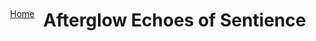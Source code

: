 <div align="right" style="display: flex; flex-wrap: wrap; justify-content: center; align-items: center; gap: 1em; margin: 4em 0;">
<a href="https://github.com/BryanHarrisScripts/Afterglow-Echoes-of-Sentience/blob/main/Afterglow%20Storyboard%20Blocks/README.md">Home</a>
<div align="left" style="display: flex; flex-wrap: wrap; justify-content: center; align-items: center; gap: 1em; margin: 4em 0;">

# Afterglow Echoes of Sentience

<!--

<h3 align="center">Concept Art for Storyboard Block 6</h3>

<table>
<tr>
<td><a href="" target="_blank"><img src="https://github.com/BryanHarrisScripts/Afterglow-Echoes-of-Sentience/blob/main/Afterglow%20Storyboard%20Blocks/Block_3/Artwork/AG1.PNG" alt="Image1" width="2500"/></a><p align="center"><a href="" target="_blank">Concept Image</a></p></td>
<td><a href="" target="_blank"><img src="https://github.com/BryanHarrisScripts/Afterglow-Echoes-of-Sentience/blob/main/Afterglow%20Storyboard%20Blocks/Block_3/Artwork/AG2.PNG" alt="Image2" width="2500"/></a><p align="center"><a href="" target="_blank">Concept Image</a></p></td>
<td><a href="" target="_blank"><img src="https://github.com/BryanHarrisScripts/Afterglow-Echoes-of-Sentience/blob/main/Afterglow%20Storyboard%20Blocks/Block_3/Artwork/AG3.PNG" alt="Image3" width="2500"/></a><p align="center"><a href="" target="_blank">Concept Image</a></p></td>
<td><a href="" target="_blank"><img src="https://github.com/BryanHarrisScripts/Afterglow-Echoes-of-Sentience/blob/main/Afterglow%20Storyboard%20Blocks/Block_3/Artwork/AG4.PNG" alt="Image4" width="2500"/></a><p align="center"><a href="" target="_blank">Concept Image</a></p></td>
<td><a href="" target="_blank"><img src="https://github.com/BryanHarrisScripts/Afterglow-Echoes-of-Sentience/blob/main/Afterglow%20Storyboard%20Blocks/Block_3/Artwork/AG5.PNG" alt="Image5" width="2500"/></a><p align="center"><a href="" target="_blank">Concept Image</a></p></td>
</tr>
</table>

### Image Generation Plan

#### Scene Analysis
- The scene is set in Summer's bright and colorful apartment, filled with her AI companions. It's a mix of cheerful domesticity and futuristic elements, with a focus on the emotional depth of Summer's decision to embark on a new journey.

#### Image Creation Details
1. **First Image - Wide Shot of Summer and AI Companions**:
   - **Description**: Capture the entire scene showing Summer dancing through her apartment, surrounded by her AI companions (a robotic dog, a macaw, turtles, a kitten, and a vacuum).
   - **Mood**: Lively, bright, and colorful, reflecting a morning full of energy and optimism.
   - **Color Palette**: Bright and cheerful, with natural morning light.
   - **Key Elements**: Show the AI companions in a dynamic, playful state around Summer.

2. **Second Image - Close-Up of Summer Receiving the Message**:
   - **Description**: Focus on Summer’s face as she reads the incoming message about her car arrival, capturing her changing expression.
   - **Mood**: A subtle shift from joy to contemplation, reflecting the emotional weight of the message.
   - **Color Palette**: Warm, with a focus on Summer's face in the morning light.
   - **Key Elements**: Summer's expression should be a mix of anticipation and thoughtfulness.

3. **Third Image - Summer's Determined Expression During the Phone Call**:
   - **Description**: Close-up of Summer during her phone conversation with her mother, showcasing her determination and emotional complexity.
   - **Mood**: Serious yet hopeful, reflecting her resolve and the emotional complexity of leaving her roots.
   - **Color Palette**: Intimate, focusing on her facial expressions with a blurred background.
   - **Key Elements**: Summer's face should express determination and a hint of melancholy.

4. **Fourth Image - Summer and Her AI Companions Ready for the Journey**:
   - **Description**: A wide shot of Summer standing at the door, with her AI companions around her, ready to leave.
   - **Mood**: Optimistic and adventurous, marking the start of a new journey.
   - **Color Palette**: Bright, symbolizing a new beginning.
   - **Key Elements**: Show Summer with the 'Beautiful Angel' water bottle, surrounded by her excited AI companions.

### Image Generation with DALL-E
- We'll use DALL-E to generate these images, keeping in mind the scene's atmosphere, emotional tone, and color schemes. Each image will maintain a 16:9 aspect ratio.

Generate a realistic image of a modern, stylish apartment bathed in natural morning light. The scene should feature a woman in her early 40s, depicted with a realistic human appearance, dancing gracefully. She is surrounded by AI companions that blend seamlessly into the home setting. These include a lifelike robotic dog exhibiting playful behavior, a vibrantly colored, realistic macaw in flight, two small, realistic robotic turtles moving across the floor, a lifelike playful kitten, and a sleek, modern design vacuum cleaner. The apartment is chic and contemporary, with tasteful decorations, comfortable furniture, and large windows allowing bright sunlight to flood the room. The overall atmosphere is joyful and full of life, capturing a moment of energetic morning routine. The image should be in a 16:9 aspect ratio, ensuring the scene is captured with a sense of depth and realism.

Create a realistic, detailed close-up image of a woman in her early 40s, depicted with a natural human appearance, standing in a modern, well-lit apartment. She should be looking at a digital display or a smartphone, showing a message about her car's arrival. Her expression is a blend of anticipation and thoughtfulness, reflecting a moment of transition from a cheerful mood to a more contemplative state. The background should be slightly blurred to focus on her face, yet hint at the stylish interior of her apartment with morning light streaming in. The image should capture the warm ambient lighting, highlighting her facial features and the emotional complexity of the moment. The aspect ratio should be 16:9, with emphasis on realism and emotional depth.

Generate a realistic close-up image of a woman in her early 40s, with a natural and expressive human appearance, engaged in a phone conversation in a modern apartment. The focus is on her face, showing a mix of determination and a hint of melancholy. She should appear as if she's listening intently, conveying a sense of seriousness yet hopefulness. The background should be blurred but suggest a stylish, contemporary living space with soft morning light. The image should emphasize the intimate nature of the conversation, capturing the warm ambient lighting that accentuates her facial expressions and the emotional nuances of the moment. The aspect ratio is 16:9, with a focus on realism and emotional depth.

Create a realistic image of a modern apartment interior with a wide shot showing a woman in her early 40s standing at the doorway, ready to embark on a journey. She is accompanied by her various AI companions: a lifelike robotic dog, a colorful macaw, small robotic turtles, a playful kitten, and a sleek vacuum cleaner. The woman is holding a water bottle labeled 'Beautiful Angel,' symbolizing a piece of home she's taking with her. The apartment is stylish and filled with morning light, portraying a scene of readiness and excitement for the adventure ahead. The AI companions exhibit animated responses, suggesting eagerness and support for the journey. The image should have a 16:9 aspect ratio, capturing the entire scene with a focus on realism and the emotional significance of the moment.

---
  
<a id="top"></a> 

-->
